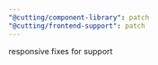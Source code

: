 ```yaml
---
"@cutting/component-library": patch
"@cutting/frontend-support": patch
---
```


responsive fixes for support
